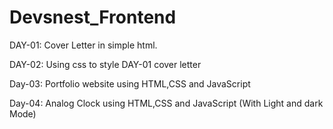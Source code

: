 # Devsnest_Frontend

DAY-01: Cover Letter in simple html.

DAY-02: Using css to style DAY-01 cover letter

Day-03: Portfolio website using HTML,CSS and JavaScript

Day-04: Analog Clock using HTML,CSS and JavaScript (With Light and dark Mode)